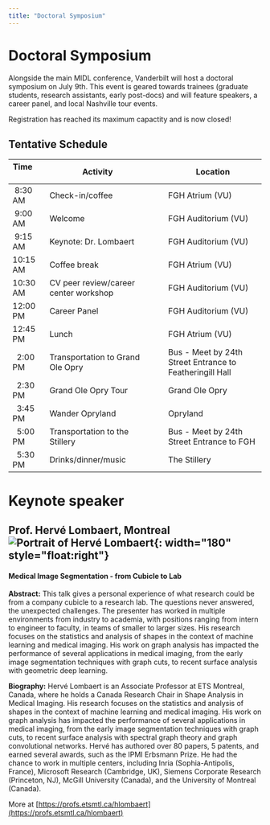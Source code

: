 ```yaml
---
title: "Doctoral Symposium"
---
```


# Doctoral Symposium

Alongside the main MIDL conference, Vanderbilt will host a doctoral symposium on July 9th. This
event is geared towards trainees (graduate students, research assistants, early post-docs)
and will feature speakers, a career panel, and local Nashville tour events.

Registration has reached its maximum capactity and is now closed!

## Tentative Schedule

| Time &nbsp; &nbsp; &nbsp; &nbsp; &nbsp; &nbsp;       | Activity                           | &nbsp;&nbsp;&nbsp;   | Location       |
|-------------|---------------------------------------|-|----------------|
| &nbsp;8:30 AM     | Check-in/coffee                       | | FGH Atrium (VU)       |
| &nbsp;9:00 AM     | Welcome                               | | FGH Auditorium (VU)       |
| &nbsp;9:15 AM     | Keynote: Dr. Lombaert                 | | FGH Auditorium (VU)       |
| 10:15 AM          | Coffee break                          | | FGH Atrium (VU)       |
| 10:30 AM          | CV peer review/career center workshop | | FGH Auditorium (VU)       |
| 12:00 PM          | Career Panel                          | | FGH Auditorium (VU)       |
| 12:45 PM          | Lunch                                 | | FGH Atrium (VU)       |
| &nbsp; 2:00 PM    | Transportation to Grand Ole Opry      | | Bus - Meet by 24th Street Entrance to Featheringill Hall             |
| &nbsp; 2:30 PM    | Grand Ole Opry Tour                   | | Grand Ole Opry |
| &nbsp; 3:45 PM    | Wander Opryland                       | | Opryland       |
| &nbsp; 5:00 PM    | Transportation to the Stillery        | | Bus - Meet by 24th Street Entrance to FGH           |
| &nbsp; 5:30 PM    | Drinks/dinner/music                   | | The Stillery   |

# Keynote speaker

## Prof. Hervé Lombaert, Montreal ![Portrait of Hervé Lombaert](/images/keynotes/herve.jpg){: width="180" style="float:right"}
#### Medical Image Segmentation - from Cubicle to Lab

**Abstract:** This talk gives a personal experience of what research could be from a company cubicle to a research lab. The questions never answered, the unexpected challenges. The presenter has worked in multiple environments from industry to academia, with positions ranging from intern to engineer to faculty, in teams of smaller to larger sizes. His research focuses on the statistics and analysis of shapes in the context of machine learning and medical imaging. His work on graph analysis has impacted the performance of several applications in medical imaging, from the early image segmentation techniques with graph cuts, to recent surface analysis with geometric deep learning.


**Biography:** Hervé Lombaert is an Associate Professor at ETS Montreal, Canada, where he holds a Canada Research Chair in Shape Analysis in Medical Imaging. His research focuses on the statistics and analysis of shapes in the context of machine learning and medical imaging. His work on graph analysis has impacted the performance of several applications in medical imaging, from the early image segmentation techniques with graph cuts, to recent surface analysis with spectral graph theory and graph convolutional networks. Hervé has authored over 80 papers, 5 patents, and earned several awards, such as the IPMI Erbsmann Prize. He had the chance to work in multiple centers, including Inria (Sophia-Antipolis, France), Microsoft Research (Cambridge, UK), Siemens Corporate Research (Princeton, NJ), McGill University (Canada), and the University of Montreal (Canada).

More at [https://profs.etsmtl.ca/hlombaert](https://profs.etsmtl.ca/hlombaert)

